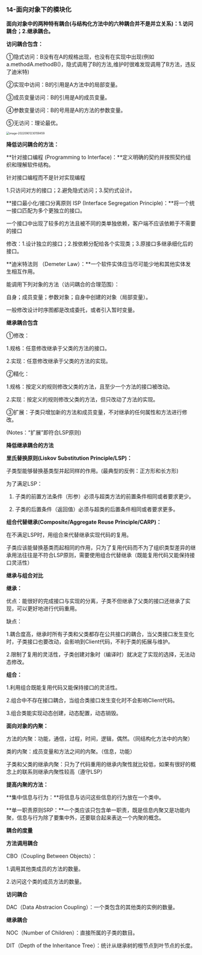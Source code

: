 ### **14-面向对象下的模块化**



**面向对象中的两种特有耦合(与结构化方法中的六种耦合并不是并立关系)：1.访问耦合；2.继承耦合。**

**访问耦合包含：**

①隐式访问：B没有在A的规格出现，也没有在实现中出现(例如a.methodA.methodB()，隐式调用了B的方法,维护时很难发现调用了B方法，违反了迪米特)

②实现中访间：B的引用是A方法中的局部变量。

③成员变量访问：B的引用是A的成员变量。

④参数变量访问：B的号用是A的方法的参数变量。

⑤无访问：理论最优。

<img src="https://palepics.oss-cn-guangzhou.aliyuncs.com/img/202209012301683.png" alt="image-20220901230159459" style="zoom:50%;" />



**降低访问耦合的方法：**

**针对接口编程 (Programming to Interface)：**定义明确的契约并按照契约组织和理解软件结构。

针对接口编程而不是针对实现编程

1.只访问对方的接口；2.避免隐式访问；3.契约式设计。



**接口最小化/接口分离原则 ISP (Interface Segregation Principle)：**将一个统一接口匹配为多个更独立的接口。

一个接口中出现了较多的方法且被不同的类单独依赖，客户端不应该依赖于不需要的接口

修改：1.设计独立的接口；2.按依赖分配给各个实现类；3.原接口多继承细化后的接口。



**迪米特法则 （Demeter Law）：**一个软件实体应当尽可能少地和其他实体发生相互作用。

能调用下列对象的方法（访问耦合的合理范围）：

自身；成员变量；参数对象；自身中创建的对象（局部变量）。

一般修改设计时序图都是改成委托，或者引入暂时变量。



**继承耦合包含**

①修改：

1.规格：任意修改继承于父类的方法的接口。

2.实现：任意修改继承于父类的方法的实现。

②精化：

1.规格：按定义的规则修改父类的方法，且至少一个方法的接口被改动。

2.实现：按定义的规则修改父类的方法，但只改动了方法的实现。

③扩展：子类只增加新的方法和成员变量，不对继承的任何属性和方法进行修改。

(Notes：“扩展”即符合LSP原则)       



**降低继承耦合的方法**

**里氏替换原则(Liskov Substitution Principle/LSP)：**

子类型能够替换基类型并起同样的作用。(最典型的反例：正方形和长方形)

为了满足LSP：

1. 子类的前置方法条件（形参）必须与超类方法的前置条件相同或者要求更少。

2. 子类的后置条件（返回值）必须与超类的后置条件相同或者要求更多。

   

**组合代替继承(Composite/Aggregate Reuse Principle/CARP)：**

在不满足LSP时，用组合来代替继承实现代码的复用。      

子类应该能替换基类而起相同的作用，只为了复用代码而不为了组织类型差异的继承用法往往是不符合LSP原则，需要使用组合代替继承（既能复用代码又能保持接口灵活性）



**继承与组合对比**

**继承：**

优点：能很好的完成接口与实现的分离，子类不但继承了父类的接口还继承了实现，可以更好地进行代码重用。

缺点：

1.耦合度高，继承时所有子类和父类都存在公共接口的耦合，当父类接口发生变化时，子类接口也要改动，会影响到Client代码，不利于类的拓展与维护。

2.限制了复用的灵活性，子类创建对象时（编译时）就决定了实现的选择，无法动态修改。

**组合：**

1.利用组合既能复用代码又能保持接口的灵活性。

2.组合中不存在接口耦合，当组合类接口发生变化时不会影响Client代码。

3.组合类能实现动态创建，动态配置，动态销毁。



**面向对象的内聚：**

方法的内聚：功能，通信，过程，时间，逻辑，偶然。（同结构化方法中的内聚）

类的内聚：成员变量和方法之间的内聚。（信息，功能）

子类和父类的继承内聚：只为了代码重用的继承内聚性就比较低，如果有很好的概念上的联系则继承内聚性较高（遵守LSP）



**提高内聚的方法：**

**集中信息与行为：**将信息与访问这些信息的行为放在一个类中。

**单一职责原则SRP：**一个类应该只包含单一职责，既是信息内聚又是功能内聚，信息与行为除了要集中外，还要联合起来表达一个内聚的概念。





**耦合的度量**

**方法调用耦合**

CBO（Coupling Between Objects）：

1.调用其他类成员的方法的数量。

2.访问这个类的成员方法的数量。

**访问耦合**

DAC（Data Abstracion Coupling）：一个类包含的其他类的实例的数量。

**继承耦合**

NOC（Number of Children）：直接所属的子类的数目。

DIT（Depth of the Inheritance Tree）：统计从继承树的根节点到叶节点的长度。





